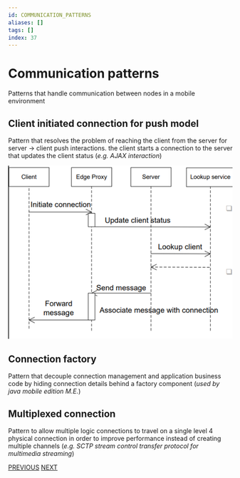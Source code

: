 ```yaml
---
id: COMMUNICATION_PATTERNS
aliases: []
tags: []
index: 37
---
```


# Communication patterns

Patterns that handle communication between nodes in a mobile environment
## Client initiated connection for push model

Pattern that resolves the problem of reaching the client from the server for server -> client push interactions. the client starts a connection to the server that updates the client status (*e.g. AJAX interaction*)

![](assets/mobile_systems/Pasted%20image%2020240608151433.png)

## Connection factory

Pattern that decouple connection management and application business code by hiding connection details behind a factory component (*used by java mobile edition M.E.*)

## Multiplexed connection

Pattern to allow multiple logic connections to travel on a single level 4 physical connection in order to improve performance instead of creating multiple channels (*e.g. SCTP stream control transfer protocol for multimedia streaming*)

[PREVIOUS](mobile_systems/mobile_middleware/resource_management_patterns.md) [NEXT](mobile_systems/android/android_platform.md)
